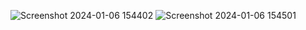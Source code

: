 ![Screenshot 2024-01-06 154402](https://github.com/RV2915/AgentHome-Website-Task/assets/146526270/c3d9e16c-a8c1-40a1-93c6-7a4f82c51080)
![Screenshot 2024-01-06 154501](https://github.com/RV2915/AgentHome-Website-Task/assets/146526270/dd1b2a95-d072-46a3-83d9-50496e58b95c)
